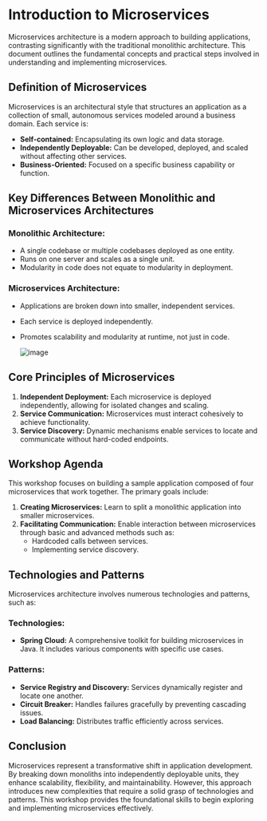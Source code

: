 # Introduction to Microservices

Microservices architecture is a modern approach to building applications, contrasting significantly with the traditional monolithic architecture. This document outlines the fundamental concepts and practical steps involved in understanding and implementing microservices.

## Definition of Microservices

Microservices is an architectural style that structures an application as a collection of small, autonomous services modeled around a business domain. Each service is:
- **Self-contained:** Encapsulating its own logic and data storage.
- **Independently Deployable:** Can be developed, deployed, and scaled without affecting other services.
- **Business-Oriented:** Focused on a specific business capability or function.

## Key Differences Between Monolithic and Microservices Architectures

### Monolithic Architecture:
- A single codebase or multiple codebases deployed as one entity.
- Runs on one server and scales as a single unit.
- Modularity in code does not equate to modularity in deployment.

### Microservices Architecture:
- Applications are broken down into smaller, independent services.
- Each service is deployed independently.
- Promotes scalability and modularity at runtime, not just in code.

  ![image](https://github.com/user-attachments/assets/daf95433-091c-448e-9e51-b3d677cdebff)


## Core Principles of Microservices

1. **Independent Deployment:** Each microservice is deployed independently, allowing for isolated changes and scaling.
2. **Service Communication:** Microservices must interact cohesively to achieve functionality.
3. **Service Discovery:** Dynamic mechanisms enable services to locate and communicate without hard-coded endpoints.

## Workshop Agenda

This workshop focuses on building a sample application composed of four microservices that work together. The primary goals include:

1. **Creating Microservices:** Learn to split a monolithic application into smaller microservices.
2. **Facilitating Communication:** Enable interaction between microservices through basic and advanced methods such as:
   - Hardcoded calls between services.
   - Implementing service discovery.

## Technologies and Patterns

Microservices architecture involves numerous technologies and patterns, such as:

### Technologies:
- **Spring Cloud:** A comprehensive toolkit for building microservices in Java. It includes various components with specific use cases.

### Patterns:
- **Service Registry and Discovery:** Services dynamically register and locate one another.
- **Circuit Breaker:** Handles failures gracefully by preventing cascading issues.
- **Load Balancing:** Distributes traffic efficiently across services.

## Conclusion

Microservices represent a transformative shift in application development. By breaking down monoliths into independently deployable units, they enhance scalability, flexibility, and maintainability. However, this approach introduces new complexities that require a solid grasp of technologies and patterns. This workshop provides the foundational skills to begin exploring and implementing microservices effectively.
